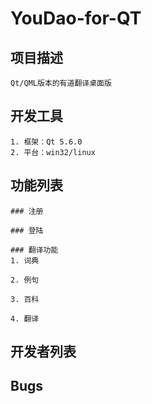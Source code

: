 # YouDao-for-QT

## 项目描述
    Qt/QML版本的有道翻译桌面版
    
## 开发工具
    1. 框架：Qt 5.6.0
    2. 平台：win32/linux
    
## 功能列表
    ### 注册
    
    ### 登陆
    
    ### 翻译功能
    1. 词典
    
    2. 例句
    
    3. 百科
    
    4. 翻译

## 开发者列表

## Bugs
    
